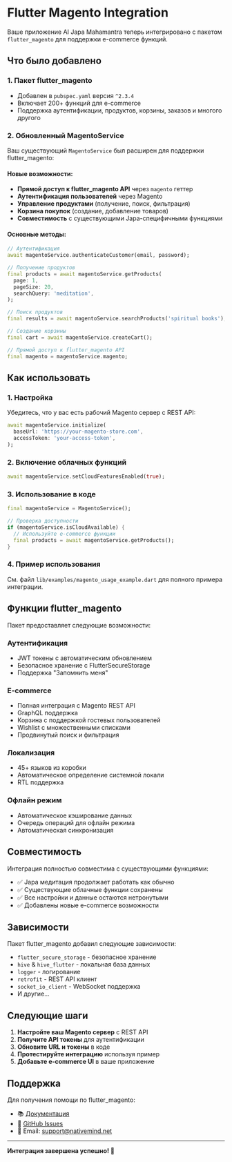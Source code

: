 # Flutter Magento Integration

Ваше приложение AI Japa Mahamantra теперь интегрировано с пакетом `flutter_magento` для поддержки e-commerce функций.

## Что было добавлено

### 1. Пакет flutter_magento
- Добавлен в `pubspec.yaml` версия `^2.3.4`
- Включает 200+ функций для e-commerce
- Поддержка аутентификации, продуктов, корзины, заказов и многого другого

### 2. Обновленный MagentoService
Ваш существующий `MagentoService` был расширен для поддержки flutter_magento:

#### Новые возможности:
- **Прямой доступ к flutter_magento API** через `magento` геттер
- **Аутентификация пользователей** через Magento
- **Управление продуктами** (получение, поиск, фильтрация)
- **Корзина покупок** (создание, добавление товаров)
- **Совместимость** с существующими Japa-специфичными функциями

#### Основные методы:
```dart
// Аутентификация
await magentoService.authenticateCustomer(email, password);

// Получение продуктов
final products = await magentoService.getProducts(
  page: 1,
  pageSize: 20,
  searchQuery: 'meditation',
);

// Поиск продуктов
final results = await magentoService.searchProducts('spiritual books');

// Создание корзины
final cart = await magentoService.createCart();

// Прямой доступ к flutter_magento API
final magento = magentoService.magento;
```

## Как использовать

### 1. Настройка
Убедитесь, что у вас есть рабочий Magento сервер с REST API:

```dart
await magentoService.initialize(
  baseUrl: 'https://your-magento-store.com',
  accessToken: 'your-access-token',
);
```

### 2. Включение облачных функций
```dart
await magentoService.setCloudFeaturesEnabled(true);
```

### 3. Использование в коде
```dart
final magentoService = MagentoService();

// Проверка доступности
if (magentoService.isCloudAvailable) {
  // Используйте e-commerce функции
  final products = await magentoService.getProducts();
}
```

### 4. Пример использования
См. файл `lib/examples/magento_usage_example.dart` для полного примера интеграции.

## Функции flutter_magento

Пакет предоставляет следующие возможности:

### Аутентификация
- JWT токены с автоматическим обновлением
- Безопасное хранение с FlutterSecureStorage
- Поддержка "Запомнить меня"

### E-commerce
- Полная интеграция с Magento REST API
- GraphQL поддержка
- Корзина с поддержкой гостевых пользователей
- Wishlist с множественными списками
- Продвинутый поиск и фильтрация

### Локализация
- 45+ языков из коробки
- Автоматическое определение системной локали
- RTL поддержка

### Офлайн режим
- Автоматическое кэширование данных
- Очередь операций для офлайн режима
- Автоматическая синхронизация

## Совместимость

Интеграция полностью совместима с существующими функциями:
- ✅ Japa медитация продолжает работать как обычно
- ✅ Существующие облачные функции сохранены
- ✅ Все настройки и данные остаются нетронутыми
- ✅ Добавлены новые e-commerce возможности

## Зависимости

Пакет flutter_magento добавил следующие зависимости:
- `flutter_secure_storage` - безопасное хранение
- `hive` & `hive_flutter` - локальная база данных
- `logger` - логирование
- `retrofit` - REST API клиент
- `socket_io_client` - WebSocket поддержка
- И другие...

## Следующие шаги

1. **Настройте ваш Magento сервер** с REST API
2. **Получите API токены** для аутентификации
3. **Обновите URL и токены** в коде
4. **Протестируйте интеграцию** используя пример
5. **Добавьте e-commerce UI** в ваше приложение

## Поддержка

Для получения помощи по flutter_magento:
- 📚 [Документация](https://pub.dev/packages/flutter_magento)
- 🐛 [GitHub Issues](https://github.com/flutter_magento/issues)
- 📧 Email: support@nativemind.net

---

**Интеграция завершена успешно! 🎉**

